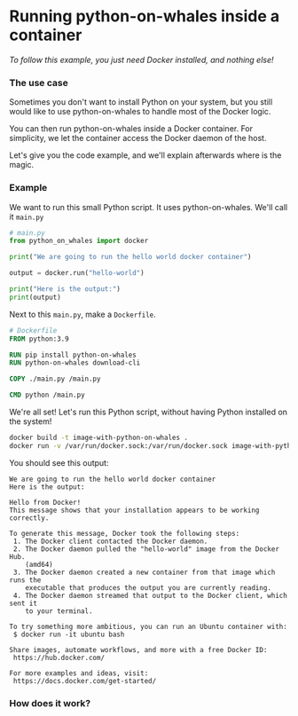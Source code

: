 # Running python-on-whales inside a container

*To follow this example, you just need Docker installed, and nothing else!*

### The use case

Sometimes you don't want to install Python on your system, but you still
would like to use python-on-whales to handle most of the Docker logic.

You can then run python-on-whales inside a Docker container. For simplicity,
we let the container access the Docker daemon of the host.

Let's give you the code example, and we'll explain afterwards where is the magic.


### Example

We want to run this small Python script. It uses python-on-whales. We'll call it `main.py`

```python
# main.py
from python_on_whales import docker

print("We are going to run the hello world docker container")

output = docker.run("hello-world")

print("Here is the output:")
print(output)
```

Next to this `main.py`, make a `Dockerfile`.

```Dockerfile
# Dockerfile
FROM python:3.9

RUN pip install python-on-whales
RUN python-on-whales download-cli

COPY ./main.py /main.py

CMD python /main.py
```

We're all set! Let's run this Python script, without having Python installed on the system!

```bash
docker build -t image-with-python-on-whales .
docker run -v /var/run/docker.sock:/var/run/docker.sock image-with-python-on-whales
```

You should see this output:

```
We are going to run the hello world docker container
Here is the output:

Hello from Docker!
This message shows that your installation appears to be working correctly.

To generate this message, Docker took the following steps:
 1. The Docker client contacted the Docker daemon.
 2. The Docker daemon pulled the "hello-world" image from the Docker Hub.
    (amd64)
 3. The Docker daemon created a new container from that image which runs the
    executable that produces the output you are currently reading.
 4. The Docker daemon streamed that output to the Docker client, which sent it
    to your terminal.

To try something more ambitious, you can run an Ubuntu container with:
 $ docker run -it ubuntu bash

Share images, automate workflows, and more with a free Docker ID:
 https://hub.docker.com/

For more examples and ideas, visit:
 https://docs.docker.com/get-started/
```

### How does it work?